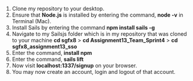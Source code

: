 1. Clone my repository to your desktop. 
2. Ensure that **Node.js** is installed by entering the command, **node -v** in Terminal (Mac). 
3. Install Sails by entering the command **npm install sails -g**
4. Navigate to my Sailsjs folder which is in my repository that was cloned to your machine
**cd sgfx8** > **cd Assignment13_Team_Sprint4** > **cd sgfx8_assignment13_sso**
5. Enter the command, **install npm** 
6. Enter the command, **sails lift**
6. Now visit **localhost:1337/signup** on your browser. 
7. You may now create an account, login and logout of that account. 
